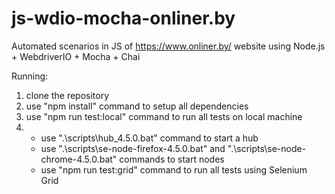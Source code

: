 # js-wdio-mocha-onliner.by

Automated scenarios in JS of https://www.onliner.by/ website using Node.js + WebdriverIO + Mocha + Chai

Running:

1. clone the repository
2. use "npm install" command to setup all dependencies
3. use "npm run test:local" command to run all tests on local machine
4. - use ".\scripts\hub_4.5.0.bat" command to start a hub
   - use ".\scripts\se-node-firefox-4.5.0.bat" and ".\scripts\se-node-chrome-4.5.0.bat" commands to start nodes
   - use "npm run test:grid" command to run all tests using Selenium Grid
